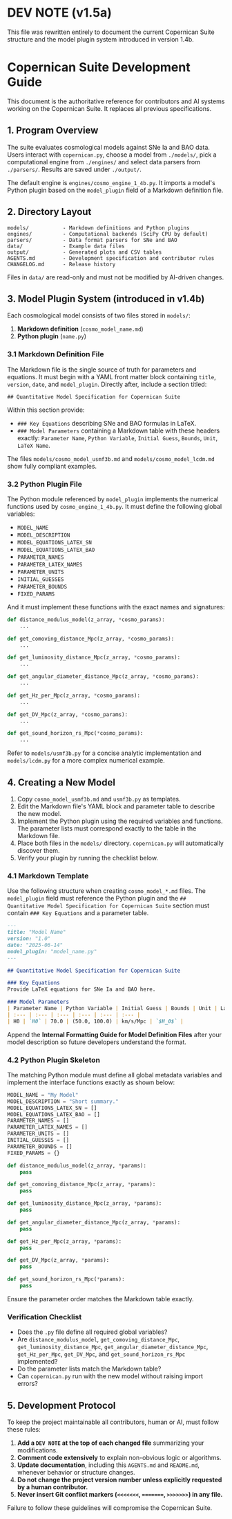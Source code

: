# DEV NOTE (v1.5a)
This file was rewritten entirely to document the current Copernican Suite structure and the model plugin system introduced in version 1.4b.

# Copernican Suite Development Guide

This document is the authoritative reference for contributors and AI systems working on the Copernican Suite. It replaces all previous specifications.

## 1. Program Overview
The suite evaluates cosmological models against SNe Ia and BAO data. Users interact with `copernican.py`, choose a model from `./models/`, pick a computational engine from `./engines/` and select data parsers from `./parsers/`. Results are saved under `./output/`.

The default engine is `engines/cosmo_engine_1_4b.py`. It imports a model's Python plugin based on the `model_plugin` field of a Markdown definition file.

## 2. Directory Layout
```
models/           - Markdown definitions and Python plugins
engines/          - Computational backends (SciPy CPU by default)
parsers/          - Data format parsers for SNe and BAO
data/             - Example data files
output/           - Generated plots and CSV tables
AGENTS.md         - Development specification and contributor rules
CHANGELOG.md      - Release history
```
Files in `data/` are read-only and must not be modified by AI-driven changes.

## 3. Model Plugin System (introduced in v1.4b)
Each cosmological model consists of two files stored in `models/`:
1. **Markdown definition** (`cosmo_model_name.md`)
2. **Python plugin** (`name.py`)

### 3.1 Markdown Definition File
The Markdown file is the single source of truth for parameters and equations. It must begin with a YAML front matter block containing `title`, `version`, `date`, and `model_plugin`. Directly after, include a section titled:
```
## Quantitative Model Specification for Copernican Suite
```
Within this section provide:
- `### Key Equations` describing SNe and BAO formulas in LaTeX.
- `### Model Parameters` containing a Markdown table with these headers exactly:
  `Parameter Name`, `Python Variable`, `Initial Guess`, `Bounds`, `Unit`, `LaTeX Name`.

The files `models/cosmo_model_usmf3b.md` and `models/cosmo_model_lcdm.md` show fully compliant examples.

### 3.2 Python Plugin File
The Python module referenced by `model_plugin` implements the numerical functions used by `cosmo_engine_1_4b.py`. It must define the following global variables:
- `MODEL_NAME`
- `MODEL_DESCRIPTION`
- `MODEL_EQUATIONS_LATEX_SN`
- `MODEL_EQUATIONS_LATEX_BAO`
- `PARAMETER_NAMES`
- `PARAMETER_LATEX_NAMES`
- `PARAMETER_UNITS`
- `INITIAL_GUESSES`
- `PARAMETER_BOUNDS`
- `FIXED_PARAMS`

And it must implement these functions with the exact names and signatures:
```python
def distance_modulus_model(z_array, *cosmo_params):
    ...

def get_comoving_distance_Mpc(z_array, *cosmo_params):
    ...

def get_luminosity_distance_Mpc(z_array, *cosmo_params):
    ...

def get_angular_diameter_distance_Mpc(z_array, *cosmo_params):
    ...

def get_Hz_per_Mpc(z_array, *cosmo_params):
    ...

def get_DV_Mpc(z_array, *cosmo_params):
    ...

def get_sound_horizon_rs_Mpc(*cosmo_params):
    ...
```
Refer to `models/usmf3b.py` for a concise analytic implementation and `models/lcdm.py` for a more complex numerical example.

## 4. Creating a New Model
1. Copy `cosmo_model_usmf3b.md` and `usmf3b.py` as templates.
2. Edit the Markdown file's YAML block and parameter table to describe the new model.
3. Implement the Python plugin using the required variables and functions. The parameter lists must correspond exactly to the table in the Markdown file.
4. Place both files in the `models/` directory. `copernican.py` will automatically discover them.
5. Verify your plugin by running the checklist below.

### 4.1 Markdown Template
Use the following structure when creating `cosmo_model_*.md` files. The
`model_plugin` field must reference the Python plugin and the
`## Quantitative Model Specification for Copernican Suite` section must
contain `### Key Equations` and a parameter table.

```markdown
---
title: "Model Name"
version: "1.0"
date: "2025-06-14"
model_plugin: "model_name.py"
---

## Quantitative Model Specification for Copernican Suite

### Key Equations
Provide LaTeX equations for SNe Ia and BAO here.

### Model Parameters
| Parameter Name | Python Variable | Initial Guess | Bounds | Unit | LaTeX Name |
| :--- | :--- | :--- | :--- | :--- | :--- |
| H0 | `H0` | 70.0 | (50.0, 100.0) | km/s/Mpc | `$H_0$` |
```

Append the **Internal Formatting Guide for Model Definition Files** after
your model description so future developers understand the format.

### 4.2 Python Plugin Skeleton
The matching Python module must define all global metadata variables and
implement the interface functions exactly as shown below:

```python
MODEL_NAME = "My Model"
MODEL_DESCRIPTION = "Short summary."
MODEL_EQUATIONS_LATEX_SN = []
MODEL_EQUATIONS_LATEX_BAO = []
PARAMETER_NAMES = []
PARAMETER_LATEX_NAMES = []
PARAMETER_UNITS = []
INITIAL_GUESSES = []
PARAMETER_BOUNDS = []
FIXED_PARAMS = {}

def distance_modulus_model(z_array, *params):
    pass

def get_comoving_distance_Mpc(z_array, *params):
    pass

def get_luminosity_distance_Mpc(z_array, *params):
    pass

def get_angular_diameter_distance_Mpc(z_array, *params):
    pass

def get_Hz_per_Mpc(z_array, *params):
    pass

def get_DV_Mpc(z_array, *params):
    pass

def get_sound_horizon_rs_Mpc(*params):
    pass
```

Ensure the parameter order matches the Markdown table exactly.

### Verification Checklist
- Does the `.py` file define all required global variables?
- Are `distance_modulus_model`, `get_comoving_distance_Mpc`, `get_luminosity_distance_Mpc`, `get_angular_diameter_distance_Mpc`, `get_Hz_per_Mpc`, `get_DV_Mpc`, and `get_sound_horizon_rs_Mpc` implemented?
- Do the parameter lists match the Markdown table?
- Can `copernican.py` run with the new model without raising import errors?

## 5. Development Protocol
To keep the project maintainable all contributors, human or AI, must follow these rules:
1. **Add a `DEV NOTE` at the top of each changed file** summarizing your modifications.
2. **Comment code extensively** to explain non-obvious logic or algorithms.
3. **Update documentation**, including this `AGENTS.md` and `README.md`, whenever behavior or structure changes.
4. **Do not change the project version number unless explicitly requested by a human contributor.**
5. **Never insert Git conflict markers (`<<<<<<<`, `=======`, `>>>>>>>`) in any file.**

Failure to follow these guidelines will compromise the Copernican Suite.
